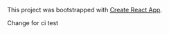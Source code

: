 This project was bootstrapped with [Create React App](https://github.com/facebook/create-react-app).

Change for ci test
